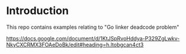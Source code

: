 # Introduction

This repo contains examples relating to "Go linker deadcode problem" 

https://docs.google.com/document/d/1KtJSpRvoHddya-P329ZgLwkv-NkyCXCRMX3FOAeDoBk/edit#heading=h.ltobgcan4ct3
